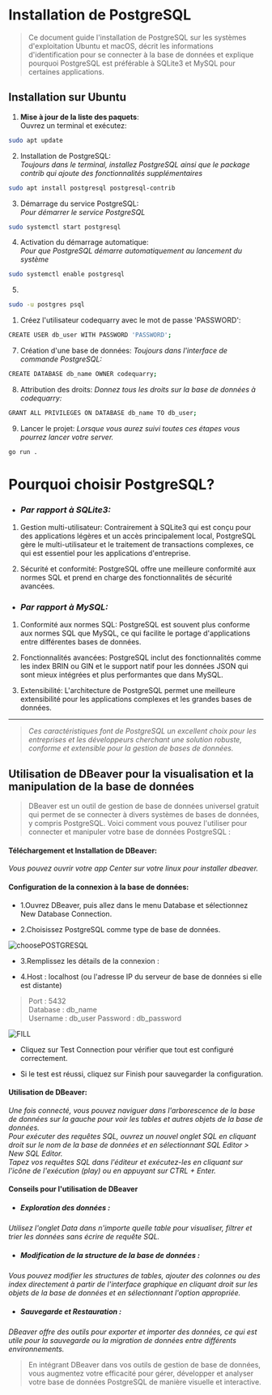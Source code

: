 # Installation de PostgreSQL

>Ce document guide l'installation de PostgreSQL sur les systèmes d'exploitation Ubuntu et macOS, décrit les informations d'identification pour se connecter à la base de données et explique pourquoi PostgreSQL est préférable à SQLite3 et MySQL pour certaines applications.

## Installation sur Ubuntu

1. **Mise à jour de la liste des paquets**:  
   Ouvrez un terminal et exécutez:  
   
```bash
sudo apt update
```

2. Installation de PostgreSQL:  
    *Toujours dans le terminal, installez PostgreSQL ainsi que le package contrib qui ajoute des fonctionnalités supplémentaires*  

```bash
sudo apt install postgresql postgresql-contrib
```

3. Démarrage du service PostgreSQL:  
    *Pour démarrer le service PostgreSQL*  

```bash 
sudo systemctl start postgresql
```

4. Activation du démarrage automatique:  
    *Pour que PostgreSQL démarre automatiquement au lancement du système*  

```bash
sudo systemctl enable postgresql
```

5. 

```bash
sudo -u postgres psql
```

1. Créez l'utilisateur codequarry avec le mot de passe 'PASSWORD':  

```bash
CREATE USER db_user WITH PASSWORD 'PASSWORD';
```

7. Création d'une base de données:
    *Toujours dans l'interface de commande PostgreSQL:*  

```bash
CREATE DATABASE db_name OWNER codequarry;
```

8. Attribution des droits:
    *Donnez tous les droits sur la base de données à codequarry:*  

```bash
GRANT ALL PRIVILEGES ON DATABASE db_name TO db_user;
```

9. Lancer le projet:
    *Lorsque vous aurez suivi toutes ces étapes vous pourrez lancer votre server.*  

```bash
go run .
```


# Pourquoi choisir PostgreSQL?

- ### *Par rapport à SQLite3:*

1. Gestion multi-utilisateur: Contrairement à SQLite3 qui est conçu pour des applications légères et un accès principalement local, PostgreSQL gère le multi-utilisateur et le traitement de transactions complexes, ce qui est essentiel pour les applications d'entreprise.

2. Sécurité et conformité: PostgreSQL offre une meilleure conformité aux normes SQL et prend en charge des fonctionnalités de sécurité avancées.

- ### *Par rapport à MySQL:*

1. Conformité aux normes SQL: PostgreSQL est souvent plus conforme aux normes SQL que MySQL, ce qui facilite le portage d'applications entre différentes bases de données.

2. Fonctionnalités avancées: PostgreSQL inclut des fonctionnalités comme les index BRIN ou GIN et le support natif pour les données JSON qui sont mieux intégrées et plus performantes que dans MySQL.

3. Extensibilité: L'architecture de PostgreSQL permet une meilleure extensibilité pour les applications complexes et les grandes bases de données.

---

> *Ces caractéristiques font de PostgreSQL un excellent choix pour les entreprises et les développeurs cherchant une solution robuste, conforme et extensible pour la gestion de bases de données.*

## Utilisation de DBeaver pour la visualisation et la manipulation de la base de données

>DBeaver est un outil de gestion de base de données universel gratuit qui permet de se connecter à divers systèmes de bases de données, y compris PostgreSQL. Voici comment vous pouvez l'utiliser pour connecter et manipuler votre base de données PostgreSQL :

#### Téléchargement et Installation de DBeaver:  
*Vous pouvez ouvrir votre app Center sur votre linux pour installer dbeaver.*

#### Configuration de la connexion à la base de données:  

- 1.Ouvrez DBeaver, puis allez dans le menu Database et sélectionnez New Database Connection.  

- 2.Choisissez PostgreSQL comme type de base de données.  

![choosePOSTGRESQL](/imagesDb/Capture%20d’écran%20du%202024-04-23%2017-27-09.png)

- 3.Remplissez les détails de la connexion :

- 4.Host : localhost (ou l'adresse IP du  serveur de base de données si elle est distante)  

>Port : 5432  
>Database : db_name  
>Username : db_user 
>Password : db_password  

![FILL](/imagesDb/Capture%20d’écran%20du%202024-04-23%2017-26-57.png)

- Cliquez sur Test Connection pour vérifier que tout est configuré correctement.  

- Si le test est réussi, cliquez sur Finish pour sauvegarder la configuration.

#### Utilisation de DBeaver:  

*Une fois connecté, vous pouvez naviguer dans l'arborescence de la base de données sur la gauche pour voir les tables et autres objets de la base de données.  
Pour exécuter des requêtes SQL, ouvrez un nouvel onglet SQL en cliquant droit sur le nom de la base de données et en sélectionnant SQL Editor > New SQL Editor.  
Tapez vos requêtes SQL dans l'éditeur et exécutez-les en cliquant sur l'icône de l'exécution (play) ou en appuyant sur CTRL + Enter.*

#### Conseils pour l'utilisation de DBeaver

- ##### Exploration des données :  

*Utilisez l'onglet Data dans n'importe quelle table pour visualiser, filtrer et trier les données sans écrire de requête SQL.* 

- ##### Modification de la structure de la base de données :  

*Vous pouvez modifier les structures de tables, ajouter des colonnes ou des index directement à partir de l'interface graphique en cliquant droit sur les objets de la base de données et en sélectionnant l'option appropriée.* 

- ##### Sauvegarde et Restauration :  

*DBeaver offre des outils pour exporter et importer des données, ce qui est utile pour la sauvegarde ou la migration de données entre différents environnements.*

> En intégrant DBeaver dans vos outils de gestion de base de données, vous augmentez votre efficacité pour gérer, développer et analyser votre base de données PostgreSQL de manière visuelle et interactive.
